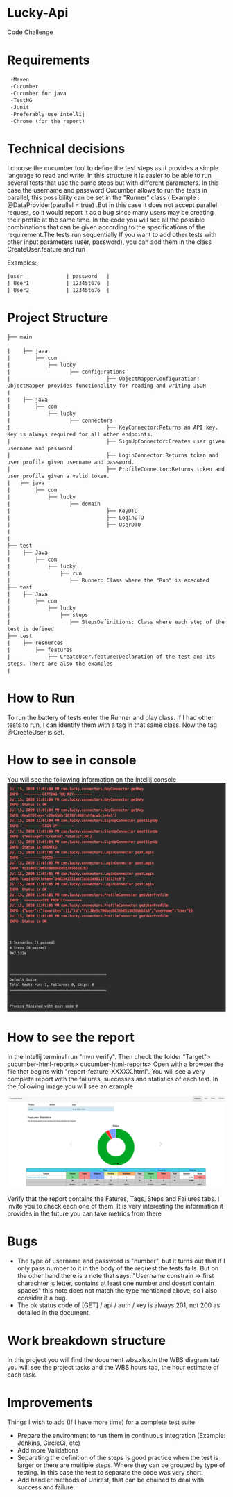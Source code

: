 # Lucky-Api
Code Challenge 

# Requirements
     -Maven
     -Cucumber
     -Cucumber for java
     -TestNG
     -Junit
     -Preferably use intellij
     -Chrome (for the report)
     
# Technical decisions
I choose the cucumber tool to define the test steps as it provides a simple language to read and write.
In this structure it is easier to be able to run several tests that use the same steps but with different parameters. In this case the username and password 
Cucumber allows to run the tests in parallel, this possibility can be set in the "Runner" class ( Example : @DataProvider(parallel = true) .But in this case it does not accept parallel request, so it would report it as a bug since many users may be creating their profile at the same time. In the code you will see all the possible combinations that can be given according to the specifications of the requirement.The tests run sequentially
If you want to add other tests with other input parameters (user, password), you can add them in the class CreateUser.feature and run

Examples:

    |user              | password   |
    | User1            | 12345t676  |
    | User2            | 12345t676  |  


# Project Structure
    ├── main
    
    |    ├── java
    |        ├── com
    |            ├── lucky                       
    |                   ├── configurations  
    |                               ├── ObjectMapperConfiguration: ObjectMapper provides functionality for reading and writing JSON
    |                            
    |    ├── java
    |        ├── com
    |            ├── lucky                       
    |                   ├── connectors  
    |                               ├── KeyConnector:Returns an API key. Key is always required for all other endpoints.
    |                               ├── SignUpConnector:Creates user given username and password.
    |                               ├── LoginConnector:Returns token and user profile given username and password.
    |                               ├── ProfileConnector:Returns token and user profile given a valid token.
    |   ├── java
    |        ├── com
    |            ├── lucky                       
    |                   ├── domain  
    |                               ├── KeyDTO 
    |                               ├── LoginDTO
    |                               ├── UserDTO
    |                            
    |
    ├── test 
    |    ├── Java
    |        ├── com
    |            ├── lucky
    |                ├── run
    |                   ├── Runner: Class where the "Run" is executed
    ├── test 
    |    ├── Java
    |        ├── com
    |            ├── lucky
    |                ├── steps
    |                   ├── StepsDefinitions: Class where each step of the test is defined
    ├── test 
    |    ├── resources
    |        ├── features
    |            ├── CreateUser.feature:Declaration of the test and its steps. There are also the examples
    |          
# How to Run
To run the battery of tests enter the Runner and play class. If I had other tests to run, I can identify them with a tag in that same class. Now the tag @CreateUser is set.

# How to see in console
You will see the following information on the Intellij console
![image](/consoleInformation.jpg?raw=true)

# How to see the report
In the Intellij terminal run "mvn verify". Then check the folder "Target"> cucumber-html-reports> cucumber-html-reports> Open with a browser the file that begins with "report-feature_XXXXX.html". You will see a very complete report with the failures, successes and statistics of each test. In the following image you will see an example

![image](/report.jpg?raw=true)

Verify that the report contains the Fatures, Tags, Steps and Failures tabs. I invite you to check each one of them. It is very interesting the information it provides in the future you can take metrics from there

# Bugs
- The type of username and password is "number", but it turns out that if I only pass number to it in the body of the request the tests fails. But on the other hand there is a note that says:
"Username constrain -> first charachter is letter, contains at least one number and doesnt contain spaces" this note does not match the type mentioned above, so I also consider it a bug.
- The ok status code of [GET] / api / auth / key is always 201, not 200 as detailed in the document.

# Work breakdown structure
In this project you will find the document wbs.xlsx.In the WBS diagram tab you will see the project tasks and the WBS hours tab, the hour estimate of each task.

# Improvements
Things I wish to add (If I have more time) for a complete test suite
- Prepare the environment to run them in continuous integration (Example: Jenkins, CircleCi, etc)
- Add more Validations
- Separating the definition of the steps is good practice when the test is larger or there are multiple steps. Where they can be grouped by type of testing.  In this case the test to separate the code was very short.
- Add handler methods of Unirest, that can be chained to deal with success and failure.








    

